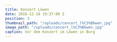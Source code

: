 ```yaml
---
title: Konzert Löwen
date: 2016-12-10 19:37:00 Z
position: 3
thumbnail_path: "/uploads/concert_l%C3%B6wen.jpg"
image_path: "/uploads/concert_l%C3%B6wen.jpg"
caption: Vor dem Konzert im Löwen in Burg
---
```


